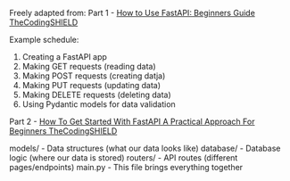 
Freely adapted from:
Part 1 - [How to Use FastAPI: Beginners Guide TheCodingSHIELD](https://www.youtube.com/watch?v=dRkeJOObNWI)

Example schedule:
1. Creating a FastAPI app
2. Making GET requests (reading data)
3. Making POST requests (creating datja)
4. Making PUT requests (updating data)
5. Making DELETE requests (deleting data)
6. Using Pydantic models for data validation

Part 2 - [How To Get Started With FastAPI A Practical Approach For Beginners TheCodingSHIELD](https://www.youtube.com/watch?v=LPWPRbLxBYc&t=328s) 


models/     - Data structures (what our data looks like)
database/   - Database logic (where our data is stored)
routers/    - API routes (different pages/endpoints)
main.py     - This file brings everything together